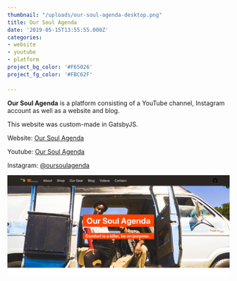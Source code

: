 ```yaml
---
thumbnail: "/uploads/our-soul-agenda-desktop.png"
title: Our Soul Agenda
date: '2019-05-15T13:55:55.000Z'
categories: 
- website
- youtube
- platform
project_bg_color: '#F65026'
project_fg_color: '#FBC62F'

---
```

**Our Soul Agenda** is a platform consisting of a YouTube channel, Instagram account as well as a website and blog. 

This website was custom-made in GatsbyJS.

Website: [Our Soul Agenda](https://www.oursoulagenda.com)

Youtube: [Our Soul Agenda](https://www.youtube.com/channel/UC14DDaQZouxfsTxHhXxF0sg)

Instagram: [@oursoulagenda](https://www.instagram.com/oursoulagenda/)

![](/uploads/our-soul-agenda-desktop.png)